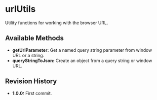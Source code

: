 # urlUtils
Utility functions for working with the browser URL.

## Available Methods
* **getUrlParameter:** Get a named query string parameter from window URL or a string.
* **queryStringToJson:** Create an object from a query string or window URL.

## Revision History
* **1.0.0:** First commit.